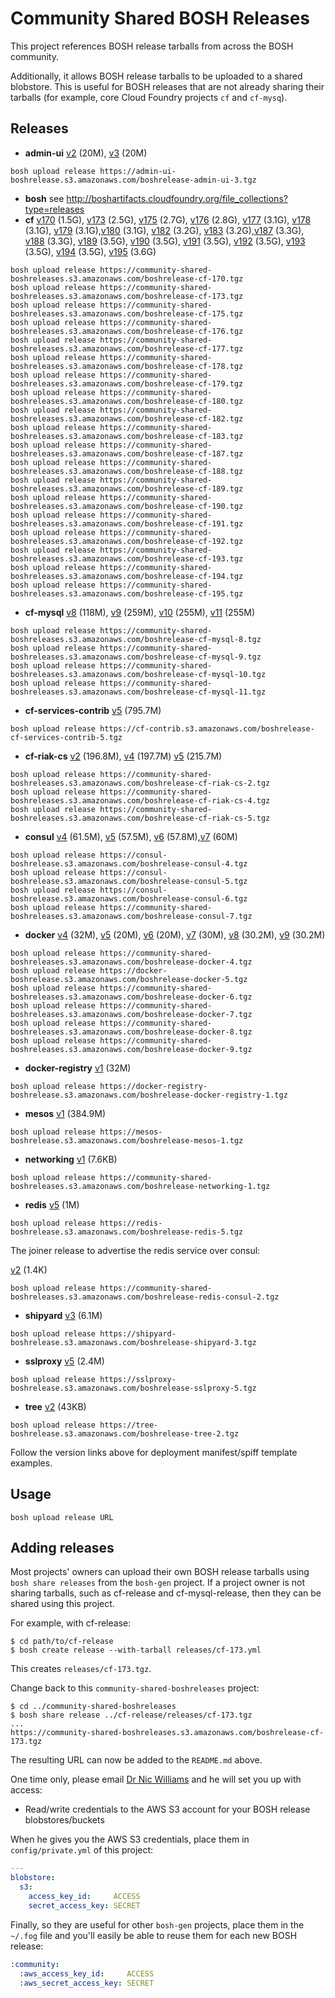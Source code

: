 Community Shared BOSH Releases
==============================

This project references BOSH release tarballs from across the BOSH community.

Additionally, it allows BOSH release tarballs to be uploaded to a shared blobstore. This is useful for BOSH releases that are not already sharing their tarballs (for example, core Cloud Foundry projects `cf` and `cf-mysq`).

Releases
--------

-	**admin-ui** [v2](https://github.com/cloudfoundry-community/admin-ui-boshrelease/tree/v2) (20M), [v3](https://github.com/cloudfoundry-community/admin-ui-boshrelease/tree/v3) (20M)

```
bosh upload release https://admin-ui-boshrelease.s3.amazonaws.com/boshrelease-admin-ui-3.tgz
```

-	**bosh** see http://boshartifacts.cloudfoundry.org/file_collections?type=releases
-	**cf** [v170](https://github.com/cloudfoundry/cf-release/tree/v170) (1.5G), [v173](https://github.com/cloudfoundry/cf-release/tree/v173) (2.5G), [v175](https://github.com/cloudfoundry/cf-release/tree/v175) (2.7G), [v176](https://github.com/cloudfoundry/cf-release/tree/v176) (2.8G), [v177](https://github.com/cloudfoundry/cf-release/tree/v177) (3.1G), [v178](https://github.com/cloudfoundry/cf-release/tree/v178) (3.1G), [v179](https://github.com/cloudfoundry/cf-release/tree/v179) (3.1G),[v180](https://github.com/cloudfoundry/cf-release/tree/v180) (3.1G), [v182](https://github.com/cloudfoundry/cf-release/tree/v182) (3.2G), [v183](https://github.com/cloudfoundry/cf-release/tree/v183) (3.2G),[v187](https://github.com/cloudfoundry/cf-release/tree/v187) (3.3G), [v188](https://github.com/cloudfoundry/cf-release/tree/v188) (3.3G), [v189](https://github.com/cloudfoundry/cf-release/tree/v189) (3.5G), [v190](https://github.com/cloudfoundry/cf-release/tree/v190) (3.5G), [v191](https://github.com/cloudfoundry/cf-release/tree/v191) (3.5G), [v192](https://github.com/cloudfoundry/cf-release/tree/v192) (3.5G), [v193](https://github.com/cloudfoundry/cf-release/tree/v193) (3.5G), [v194](https://github.com/cloudfoundry/cf-release/tree/v194) (3.5G), [v195](https://github.com/cloudfoundry/cf-release/tree/v195) (3.6G)

```
bosh upload release https://community-shared-boshreleases.s3.amazonaws.com/boshrelease-cf-170.tgz
bosh upload release https://community-shared-boshreleases.s3.amazonaws.com/boshrelease-cf-173.tgz
bosh upload release https://community-shared-boshreleases.s3.amazonaws.com/boshrelease-cf-175.tgz
bosh upload release https://community-shared-boshreleases.s3.amazonaws.com/boshrelease-cf-176.tgz
bosh upload release https://community-shared-boshreleases.s3.amazonaws.com/boshrelease-cf-177.tgz
bosh upload release https://community-shared-boshreleases.s3.amazonaws.com/boshrelease-cf-178.tgz
bosh upload release https://community-shared-boshreleases.s3.amazonaws.com/boshrelease-cf-179.tgz
bosh upload release https://community-shared-boshreleases.s3.amazonaws.com/boshrelease-cf-180.tgz
bosh upload release https://community-shared-boshreleases.s3.amazonaws.com/boshrelease-cf-182.tgz
bosh upload release https://community-shared-boshreleases.s3.amazonaws.com/boshrelease-cf-183.tgz
bosh upload release https://community-shared-boshreleases.s3.amazonaws.com/boshrelease-cf-187.tgz
bosh upload release https://community-shared-boshreleases.s3.amazonaws.com/boshrelease-cf-188.tgz
bosh upload release https://community-shared-boshreleases.s3.amazonaws.com/boshrelease-cf-189.tgz
bosh upload release https://community-shared-boshreleases.s3.amazonaws.com/boshrelease-cf-190.tgz
bosh upload release https://community-shared-boshreleases.s3.amazonaws.com/boshrelease-cf-191.tgz
bosh upload release https://community-shared-boshreleases.s3.amazonaws.com/boshrelease-cf-192.tgz
bosh upload release https://community-shared-boshreleases.s3.amazonaws.com/boshrelease-cf-193.tgz
bosh upload release https://community-shared-boshreleases.s3.amazonaws.com/boshrelease-cf-194.tgz
bosh upload release https://community-shared-boshreleases.s3.amazonaws.com/boshrelease-cf-195.tgz
```

-	<strong id="cf-mysql">cf-mysql</strong> [v8](https://github.com/cloudfoundry/cf-mysql-release/tree/v8) (118M), [v9](https://github.com/cloudfoundry/cf-mysql-release/tree/v9) (259M), [v10](https://github.com/cloudfoundry/cf-mysql-release/tree/v10) (255M), [v11](https://github.com/cloudfoundry/cf-mysql-release/tree/v11) (255M)

```
bosh upload release https://community-shared-boshreleases.s3.amazonaws.com/boshrelease-cf-mysql-8.tgz
bosh upload release https://community-shared-boshreleases.s3.amazonaws.com/boshrelease-cf-mysql-9.tgz
bosh upload release https://community-shared-boshreleases.s3.amazonaws.com/boshrelease-cf-mysql-10.tgz
bosh upload release https://community-shared-boshreleases.s3.amazonaws.com/boshrelease-cf-mysql-11.tgz
```

-	**cf-services-contrib** [v5](https://github.com/cloudfoundry-community/cf-services-contrib-release/tree/v5) (795.7M)

```
bosh upload release https://cf-contrib.s3.amazonaws.com/boshrelease-cf-services-contrib-5.tgz
```

-	**cf-riak-cs** [v2](https://github.com/cloudfoundry-incubator/cf-riak-cs-release/tree/v2) (196.8M), [v4](https://github.com/cloudfoundry-incubator/cf-riak-cs-release/tree/v4) (197.7M) [v5](https://github.com/cloudfoundry-incubator/cf-riak-cs-release/tree/v5) (215.7M)

```
bosh upload release https://community-shared-boshreleases.s3.amazonaws.com/boshrelease-cf-riak-cs-2.tgz
bosh upload release https://community-shared-boshreleases.s3.amazonaws.com/boshrelease-cf-riak-cs-4.tgz
bosh upload release https://community-shared-boshreleases.s3.amazonaws.com/boshrelease-cf-riak-cs-5.tgz
```

-	**consul** [v4](https://github.com/cloudfoundry-community/consul-boshrelease/tree/v4) (61.5M), [v5](https://github.com/cloudfoundry-community/consul-boshrelease/tree/v5) (57.5M), [v6](https://github.com/cloudfoundry-community/consul-boshrelease/tree/v6) (57.8M),[v7](https://github.com/cloudfoundry-community/consul-boshrelease/tree/v7) (60M)

```
bosh upload release https://consul-boshrelease.s3.amazonaws.com/boshrelease-consul-4.tgz
bosh upload release https://consul-boshrelease.s3.amazonaws.com/boshrelease-consul-5.tgz
bosh upload release https://consul-boshrelease.s3.amazonaws.com/boshrelease-consul-6.tgz
bosh upload release https://community-shared-boshreleases.s3.amazonaws.com/boshrelease-consul-7.tgz
```

-	**docker** [v4](https://github.com/cf-platform-eng/docker-boshrelease/tree/v4) (32M), [v5](https://github.com/cf-platform-eng/docker-boshrelease/tree/v5) (20M), [v6](https://github.com/cf-platform-eng/docker-boshrelease/tree/v6) (20M), [v7](https://github.com/cf-platform-eng/docker-boshrelease/tree/v7) (30M), [v8](https://github.com/cf-platform-eng/docker-boshrelease/tree/v8) (30.2M), [v9](https://github.com/cf-platform-eng/docker-boshrelease/tree/v9) (30.2M)

```
bosh upload release https://community-shared-boshreleases.s3.amazonaws.com/boshrelease-docker-4.tgz
bosh upload release https://docker-boshrelease.s3.amazonaws.com/boshrelease-docker-5.tgz
bosh upload release https://community-shared-boshreleases.s3.amazonaws.com/boshrelease-docker-6.tgz
bosh upload release https://community-shared-boshreleases.s3.amazonaws.com/boshrelease-docker-7.tgz
bosh upload release https://community-shared-boshreleases.s3.amazonaws.com/boshrelease-docker-8.tgz
bosh upload release https://community-shared-boshreleases.s3.amazonaws.com/boshrelease-docker-9.tgz
```

-	**docker-registry** [v1](https://github.com/cloudfoundry-community/docker-registry-boshrelease/tree/v1) (32M)

```
bosh upload release https://docker-registry-boshrelease.s3.amazonaws.com/boshrelease-docker-registry-1.tgz
```

-	**mesos** [v1](https://github.com/cf-platform-eng/shipyard-boshrelease/tree/v1) (384.9M)

```
bosh upload release https://mesos-boshrelease.s3.amazonaws.com/boshrelease-mesos-1.tgz
```

-	**networking** [v1](https://github.com/cf-platform-eng/networking-boshrelease/tree/v1) (7.6KB)

```
bosh upload release https://community-shared-boshreleases.s3.amazonaws.com/boshrelease-networking-1.tgz
```

-	**redis** [v5](https://github.com/cloudfoundry-community/redis-boshrelease/tree/v5) (1M)

```
bosh upload release https://redis-boshrelease.s3.amazonaws.com/boshrelease-redis-5.tgz
```

The joiner release to advertise the redis service over consul:

[v2](https://github.com/drnic/redis-consul-boshrelease/tree/v2) (1.4K)

```
bosh upload release https://community-shared-boshreleases.s3.amazonaws.com/boshrelease-redis-consul-2.tgz
```

-	**shipyard** [v3](https://github.com/cf-platform-eng/shipyard-boshrelease/tree/v3) (6.1M)

```
bosh upload release https://shipyard-boshrelease.s3.amazonaws.com/boshrelease-shipyard-3.tgz
```

-	**sslproxy** [v5](https://github.com/cloudfoundry-community/sslproxy-boshrelease/tree/v5) (2.4M)

```
bosh upload release https://sslproxy-boshrelease.s3.amazonaws.com/boshrelease-sslproxy-5.tgz
```

-	**tree** [v2](https://github.com/cloudfoundry-community/tree-boshrelease/tree/v2) (43KB)

```
bosh upload release https://tree-boshrelease.s3.amazonaws.com/boshrelease-tree-2.tgz
```

Follow the version links above for deployment manifest/spiff template examples.

Usage
-----

```
bosh upload release URL
```

Adding releases
---------------

Most projects' owners can upload their own BOSH release tarballs using `bosh share releases` from the `bosh-gen` project. If a project owner is not sharing tarballs, such as cf-release and cf-mysql-release, then they can be shared using this project.

For example, with cf-release:

```
$ cd path/to/cf-release
$ bosh create release --with-tarball releases/cf-173.yml
```

This creates `releases/cf-173.tgz`.

Change back to this `community-shared-boshreleases` project:

```
$ cd ../community-shared-boshreleases
$ bosh share release ../cf-release/releases/cf-173.tgz
...
https://community-shared-boshreleases.s3.amazonaws.com/boshrelease-cf-173.tgz
```

The resulting URL can now be added to the `README.md` above.

One time only, please email [Dr Nic Williams](mailto:&#x64;&#x72;&#x6E;&#x69;&#x63;&#x77;&#x69;&#x6C;&#x6C;&#x69;&#x61;&#x6D;&#x73;&#x40;&#x67;&#x6D;&#x61;&#x69;&#x6C;&#x2E;&#x63;&#x6F;&#x6D;) and he will set you up with access:

-	Read/write credentials to the AWS S3 account for your BOSH release blobstores/buckets

When he gives you the AWS S3 credentials, place them in `config/private.yml` of this project:

```yaml
---
blobstore:
  s3:
    access_key_id:     ACCESS
    secret_access_key: SECRET
```

Finally, so they are useful for other `bosh-gen` projects, place them in the `~/.fog` file and you'll easily be able to reuse them for each new BOSH release:

```yaml
:community:
  :aws_access_key_id:     ACCESS
  :aws_secret_access_key: SECRET
```
